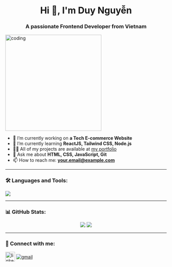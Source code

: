 <h1 align="center">Hi 👋, I'm Duy Nguyễn</h1>
<h3 align="center">A passionate Frontend Developer from Vietnam</h3>

<img align="center" alt="coding" width="300" src="https://media.giphy.com/media/qgQUggAC3Pfv687qPC/giphy.gif">

- 🔭 I’m currently working on **a Tech E-commerce Website**
- 🌱 I’m currently learning **ReactJS, Tailwind CSS, Node.js**
- 👨‍💻 All of my projects are available at [my portfolio](https://your-portfolio-link.com)
- 💬 Ask me about **HTML, CSS, JavaScript, Git**
- 📫 How to reach me: **your.email@example.com**

---

### 🛠️ Languages and Tools:
<p>
  <img src="https://skillicons.dev/icons?i=html,css,js,react,tailwind,nodejs,vscode,git" />
</p>

---

### 📊 GitHub Stats:
<p align="center">
  <img src="https://github-readme-stats.vercel.app/api?username=your-username&show_icons=true&theme=tokyonight" />
  <img src="https://github-readme-streak-stats.herokuapp.com/?user=your-username&theme=tokyonight" />
</p>

---

### 🔗 Connect with me:
<p>
  <a href="https://linkedin.com/in/yourprofile" target="blank"><img align="center" src="https://cdn.jsdelivr.net/gh/devicons/devicon/icons/linkedin/linkedin-original.svg" alt="linkedin" height="30" /></a>
  <a href="mailto:your.email@example.com"><img align="center" src="https://img.icons8.com/color/30/gmail--v1.png" alt="gmail" /></a>
</p>
